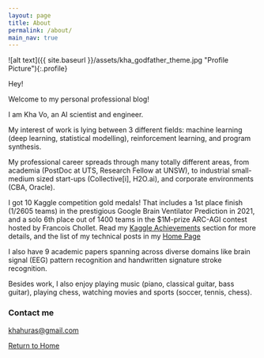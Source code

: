 ```yaml
---
layout: page
title: About
permalink: /about/
main_nav: true
---
```

![alt text]({{ site.baseurl }}/assets/kha_godfather_theme.jpg "Profile Picture"){:.profile}

Hey!

Welcome to my personal professional blog!

I am Kha Vo, an AI scientist and engineer.

My interest of work is lying between 3 different fields: machine learning (deep learning, statistical modelling), reinforcement learning, and program synthesis.

My professional career spreads through many totally different areas, from academia (PostDoc at UTS, Research Fellow at UNSW), to industrial small-medium sized start-ups (Collective[i], H2O.ai), and corporate environments (CBA, Oracle).

I got 10 Kaggle competition gold medals! That includes a 1st place finish (1/2605 teams) in the prestigious Google Brain Ventilator Prediction in 2021, and a solo 6th place out of 1400 teams in the $1M-prize ARC-AGI contest hosted by Francois Chollet. Read my [Kaggle Achievements](https://khavo.ai/kaggle) section for more details, and the list of my technical posts in my [Home Page](https://khavo.ai)

I also have 9 academic papers spanning across diverse domains like brain signal (EEG) pattern recognition and handwritten signature stroke recognition.

Besides work, I also enjoy playing music (piano, classical guitar, bass guitar), playing chess, watching movies and sports (soccer, tennis, chess).


### Contact me

[khahuras@gmail.com](mailto:khahuras@gmail.com)

[Return to Home](https://khavo.ai)
